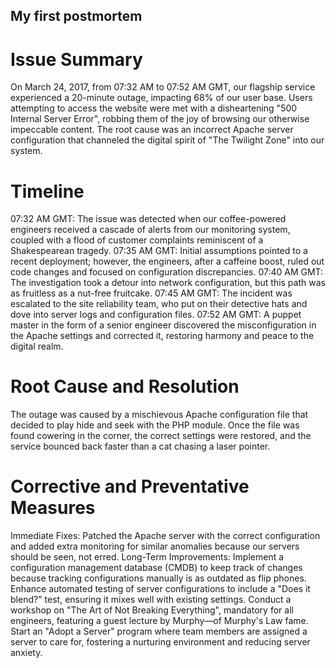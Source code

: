 ## My first postmortem


# Issue Summary 

On March 24, 2017, from 07:32 AM to 07:52 AM GMT, our flagship service experienced a 20-minute outage, impacting 68% of our user base. Users attempting to access the website were met with a disheartening "500 Internal Server Error", robbing them of the joy of browsing our otherwise impeccable content. The root cause was an incorrect Apache server configuration that channeled the digital spirit of "The Twilight Zone" into our system.

# Timeline

07:32 AM GMT: The issue was detected when our coffee-powered engineers received a cascade of alerts from our monitoring system, coupled with a flood of customer complaints reminiscent of a Shakespearean tragedy.
07:35 AM GMT: Initial assumptions pointed to a recent deployment; however, the engineers, after a caffeine boost, ruled out code changes and focused on configuration discrepancies.
07:40 AM GMT: The investigation took a detour into network configuration, but this path was as fruitless as a nut-free fruitcake.
07:45 AM GMT: The incident was escalated to the site reliability team, who put on their detective hats and dove into server logs and configuration files.
07:52 AM GMT: A puppet master in the form of a senior engineer discovered the misconfiguration in the Apache settings and corrected it, restoring harmony and peace to the digital realm.

# Root Cause and Resolution

The outage was caused by a mischievous Apache configuration file that decided to play hide and seek with the PHP module. Once the file was found cowering in the corner, the correct settings were restored, and the service bounced back faster than a cat chasing a laser pointer.
 
# Corrective and Preventative Measures 

Immediate Fixes: Patched the Apache server with the correct configuration and added extra monitoring for similar anomalies because our servers should be seen, not erred.
Long-Term Improvements: Implement a configuration management database (CMDB) to keep track of changes because tracking configurations manually is as outdated as flip phones.
Enhance automated testing of server configurations to include a "Does it blend?" test, ensuring it mixes well with existing settings.
Conduct a workshop on "The Art of Not Breaking Everything", mandatory for all engineers, featuring a guest lecture by Murphy—of Murphy's Law fame.
Start an "Adopt a Server" program where team members are assigned a server to care for, fostering a nurturing environment and reducing server anxiety.
